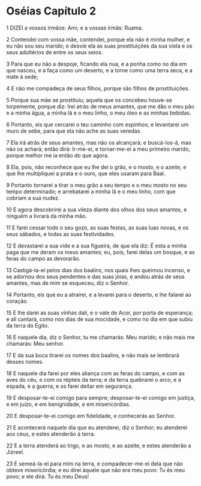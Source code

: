 # Oséias Capítulo 2

1	DIZEI a vossos irmãos: Ami; e a vossas irmãs: Ruama.

2	Contendei com vossa mãe, contendei, porque ela não é minha mulher, e eu não sou seu marido; e desvie ela as suas prostituições da sua vista e os seus adultérios de entre os seus seios.

3	Para que eu não a despoje, ficando ela nua, e a ponha como no dia em que nasceu, e a faça como um deserto, e a torne como uma terra seca, e a mate à sede;

4	E não me compadeça de seus filhos, porque são filhos de prostituições.

5	Porque sua mãe se prostituiu; aquela que os concebeu houve-se torpemente, porque diz: Irei atrás de meus amantes, que me dão o meu pão e a minha água, a minha lã e o meu linho, o meu óleo e as minhas bebidas.

6	Portanto, eis que cercarei o teu caminho com espinhos; e levantarei um muro de sebe, para que ela não ache as suas veredas.

7	Ela irá atrás de seus amantes, mas não os alcançará; e buscá-los-á, mas não os achará; então dirá: Ir-me-ei, e tornar-me-ei a meu primeiro marido, porque melhor me ia então do que agora.

8	Ela, pois, não reconhece que eu lhe dei o grão, e o mosto, e o azeite, e que lhe multipliquei a prata e o ouro, que eles usaram para Baal.

9	Portanto tornarei a tirar o meu grão a seu tempo e o meu mosto no seu tempo determinado; e arrebatarei a minha lã e o meu linho, com que cobriam a sua nudez.

10	E agora descobrirei a sua vileza diante dos olhos dos seus amantes, e ninguém a livrará da minha mão.

11	E farei cessar todo o seu gozo, as suas festas, as suas luas novas, e os seus sábados, e todas as suas festividades.

12	E devastarei a sua vide e a sua figueira, de que ela diz: É esta a minha paga que me deram os meus amantes; eu, pois, farei delas um bosque, e as feras do campo as devorarão.

13	Castigá-la-ei pelos dias dos baalins, nos quais lhes queimou incenso, e se adornou dos seus pendentes e das suas jóias, e andou atrás de seus amantes, mas de mim se esqueceu, diz o Senhor.

14	Portanto, eis que eu a atrairei, e a levarei para o deserto, e lhe falarei ao coração.

15	E lhe darei as suas vinhas dali, e o vale de Acor, por porta de esperança; e ali cantará, como nos dias de sua mocidade, e como no dia em que subiu da terra do Egito.

16	E naquele dia, diz o Senhor, tu me chamarás: Meu marido; e não mais me chamarás: Meu senhor.

17	E da sua boca tirarei os nomes dos baalins, e não mais se lembrará desses nomes.

18	E naquele dia farei por eles aliança com as feras do campo, e com as aves do céu, e com os répteis da terra; e da terra quebrarei o arco, e a espada, e a guerra, e os farei deitar em segurança.

19	E desposar-te-ei comigo para sempre; desposar-te-ei comigo em justiça, e em juízo, e em benignidade, e em misericórdias.

20	E desposar-te-ei comigo em fidelidade, e conhecerás ao Senhor.

21	E acontecerá naquele dia que eu atenderei, diz o Senhor; eu atenderei aos céus, e estes atenderão à terra.

22	E a terra atenderá ao trigo, e ao mosto, e ao azeite, e estes atenderão a Jizreel.

23	E semeá-la-ei para mim na terra, e compadecer-me-ei dela que não obteve misericórdia; e eu direi àquele que não era meu povo: Tu és meu povo; e ele dirá: Tu és meu Deus!

